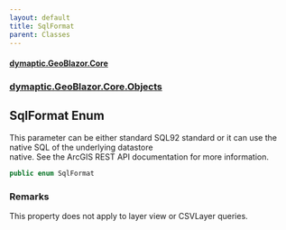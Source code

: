 ```yaml
---
layout: default
title: SqlFormat
parent: Classes
---
```

#### [dymaptic.GeoBlazor.Core](index.html 'index')
### [dymaptic.GeoBlazor.Core.Objects](index.html#dymaptic.GeoBlazor.Core.Objects 'dymaptic.GeoBlazor.Core.Objects')

## SqlFormat Enum

This parameter can be either standard SQL92 standard or it can use the native SQL of the underlying datastore  
native. See the ArcGIS REST API documentation for more information.

```csharp
public enum SqlFormat
```

### Remarks
This property does not apply to layer view or CSVLayer queries.
